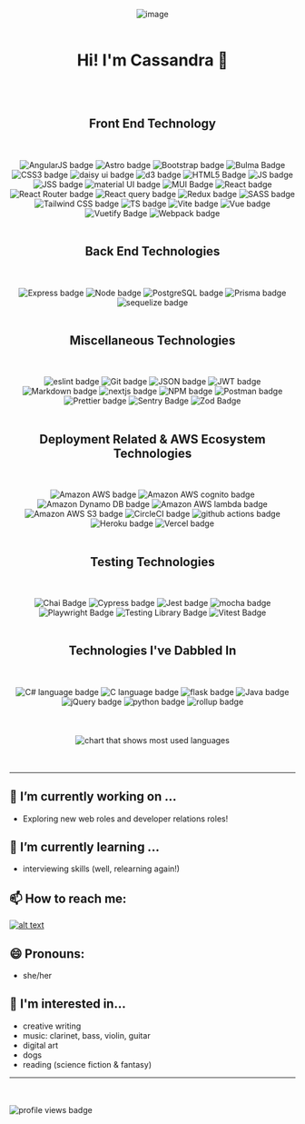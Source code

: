 <div align="center">
  
![image](https://i.imgur.com/14pIhci.png 'chibi illustration of me')
  <br/>
  <br/>
  <h1>Hi! I'm Cassandra 👋 </h1>
  <br/>
  <br/>

  <h2>Front End Technology</h2>
  <br/>
  <br/>
  <picture>
    <img alt="AngularJS badge" src="https://img.shields.io/badge/AngularJS-E23237?style=for-the-badge&logo=angularjs&logoColor=white">
  </picture>
  <picture>
    <img alt="Astro badge" src="https://img.shields.io/badge/Astro-0C1222?style=for-the-badge&logo=astro&logoColor=FDFDFE">
  </picture>
  <picture>
    <img alt="Bootstrap badge" src="https://img.shields.io/badge/Bootstrap-563D7C?style=for-the-badge&logo=bootstrap&logoColor=white">
  </picture>
  <picture>
    <img alt="Bulma Badge" src="https://img.shields.io/badge/Bulma-00D1B2?style=for-the-badge&logo=Bulma&logoColor=white">
  </picture>
  <picture>
    <img alt="CSS3 badge" src="https://img.shields.io/badge/CSS3-1572B6?style=for-the-badge&logo=css3&logoColor=white">
  </picture>
  <picture>
    <img alt="daisy ui badge" src="https://img.shields.io/badge/daisyui-5A0EF8?style=for-the-badge&logo=daisyui&logoColor=white">
  </picture>
  <picture>
    <img alt="d3 badge" src="https://img.shields.io/badge/d3.js-F9A03C?style=for-the-badge&logo=d3.js&logoColor=white">
  </picture>
  <picture>
    <img alt="HTML5 Badge" src="https://img.shields.io/badge/HTML5-E34F26?style=for-the-badge&logo=html5&logoColor=white">
  </picture>
  <picture>
    <img alt="JS badge" src="https://img.shields.io/badge/JavaScript-323330?style=for-the-badge&logo=javascript&logoColor=F7DF1E">
  </picture>  
  <picture>
    <img alt="JSS badge" src="https://img.shields.io/badge/JSS-F7DF1E?style=for-the-badge&logo=JSS&logoColor=white">
  </picture>
  <picture>
    <img alt="material UI badge" src="https://img.shields.io/badge/Material%20UI-007FFF?style=for-the-badge&logo=mui&logoColor=white">
  </picture>
  <picture>
    <img alt="MUI Badge" src="https://img.shields.io/badge/MUI-%230081CB.svg?style=for-the-badge&logo=mui&logoColor=white">
  </picture>
  <picture>
    <img alt="React badge" src="https://img.shields.io/badge/React-20232A?style=for-the-badge&logo=react&logoColor=61DAFB">
  </picture>
  <picture>
    <img alt="React Router badge" src="https://img.shields.io/badge/React_Router-CA4245?style=for-the-badge&logo=react-router&logoColor=white">
  </picture>
  <picture>
    <img alt="React query badge" src="https://img.shields.io/badge/React_Query-FF4154?style=for-the-badge&logo=React_Query&logoColor=white">
  </picture>
  <picture>
    <img alt="Redux badge" src="https://img.shields.io/badge/Redux-593D88?style=for-the-badge&logo=redux&logoColor=white">
  </picture>
  <picture>
    <img alt="SASS badge" src="https://img.shields.io/badge/Sass-CC6699?style=for-the-badge&logo=sass&logoColor=white">
  </picture>
  <picture>
    <img alt="Tailwind CSS badge" src="https://img.shields.io/badge/Tailwind_CSS-38B2AC?style=for-the-badge&logo=tailwind-css&logoColor=white">
  </picture>
  <picture>
    <img alt="TS badge" src="https://img.shields.io/badge/TypeScript-007ACC?style=for-the-badge&logo=typescript&logoColor=white">
  </picture>
  <picture>
    <img alt="Vite badge" src="https://img.shields.io/badge/Vite-B73BFE?style=for-the-badge&logo=vite&logoColor=FFD62E">
  </picture>
  <picture>
    <img alt="Vue badge" src="https://img.shields.io/badge/Vue.js-35495E?style=for-the-badge&logo=vuedotjs&logoColor=4FC08D">
  </picture>
  <picture>
    <img alt="Vuetify Badge" src="https://img.shields.io/badge/Vuetify-1867C0?style=for-the-badge&logo=vuetify&logoColor=white">
  </picture>
  <picture>
    <img alt="Webpack badge" src="https://img.shields.io/badge/Webpack-8DD6F9?style=for-the-badge&logo=Webpack&logoColor=white">
  </picture>

  <br/>
  <br/>
  <h2>Back End Technologies</h2>
  <br/>
  <br/>

  <picture>
    <img alt="Express badge" src="https://img.shields.io/badge/Express.js-000000?style=for-the-badge&logo=express&logoColor=white">
  </picture>
  <picture>
    <img alt="Node badge" src="https://img.shields.io/badge/Node.js-339933?style=for-the-badge&logo=nodedotjs&logoColor=white">
  </picture>
  <picture>
    <img alt="PostgreSQL badge" src="https://img.shields.io/badge/PostgreSQL-316192?style=for-the-badge&logo=postgresql&logoColor=white">
  </picture>
  <picture>
    <img alt="Prisma badge" src="https://img.shields.io/badge/Prisma-3982CE?style=for-the-badge&logo=Prisma&logoColor=white">
  </picture>
  <picture>
    <img alt="sequelize badge" src="https://img.shields.io/badge/Sequelize-52B0E7?style=for-the-badge&logo=Sequelize&logoColor=white">
  </picture>

  <br/>
  <br/>
  <h2>Miscellaneous Technologies</h2>
  <br/>
  <br/>
  <picture>
    <img alt="eslint badge" src="https://img.shields.io/badge/eslint-3A33D1?style=for-the-badge&logo=eslint&logoColor=white">
  </picture>
  <picture>
    <img alt="Git badge" src="https://img.shields.io/badge/GIT-E44C30?style=for-the-badge&logo=git&logoColor=white">
  </picture>
  <picture>
    <img alt="JSON badge" src="https://img.shields.io/badge/json-5E5C5C?style=for-the-badge&logo=json&logoColor=white">
  </picture>
  <picture>
    <img alt="JWT badge" src="https://img.shields.io/badge/JWT-000000?style=for-the-badge&logo=JSON%20web%20tokens&logoColor=white">
  </picture>
  <picture>
    <img alt="Markdown badge" src="https://img.shields.io/badge/Markdown-000000?style=for-the-badge&logo=markdown&logoColor=white">
  </picture>
    <picture>
    <img alt="nextjs badge" src="https://img.shields.io/badge/next.js-000000?style=for-the-badge&logo=nextdotjs&logoColor=white">
  </picture>
  <picture>
    <img alt="NPM badge" src="https://img.shields.io/badge/npm-CB3837?style=for-the-badge&logo=npm&logoColor=white">
  </picture>
  <picture>
    <img alt="Postman badge" src="https://img.shields.io/badge/Postman-FF6C37?style=for-the-badge&logo=Postman&logoColor=white">
  </picture>
  <picture>
    <img alt="Prettier badge" src="https://img.shields.io/badge/prettier-1A2C34?style=for-the-badge&logo=prettier&logoColor=F7BA3E">
  </picture>
  <picture>
    <img alt="Sentry Badge" src="https://img.shields.io/badge/sentry-%23362D59.svg?style=for-the-badge&logo=sentry&logoColor=white">
  </picture>
  <picture>
    <img alt="Zod Badge" src="https://img.shields.io/badge/zod-%233068b7.svg?style=for-the-badge&logo=zod&logoColor=white">
  </picture>

  <br/>
  <br/>
  <h2>Deployment Related & AWS Ecosystem Technologies</h2>
  <br/>
  <br/>

  <picture>
    <img alt="Amazon AWS badge" src="https://img.shields.io/badge/Amazon_AWS-FF9900?style=for-the-badge&logo=amazonaws&logoColor=white">
  </picture>
  <picture>
    <img alt="Amazon AWS cognito badge" src="https://img.shields.io/badge/Amazon_Cognito-FF9900?style=for-the-badge&logo=amazonaws&logoColor=white">
  </picture>
  <picture>
    <img alt="Amazon Dynamo DB badge" src="https://img.shields.io/badge/Amazon%20DynamoDB-4053D6?style=for-the-badge&logo=Amazon%20DynamoDB&logoColor=white">
  </picture>
  <picture>
    <img alt="Amazon AWS lambda badge" src="https://img.shields.io/badge/Amazon_Lambda-FF9900?style=for-the-badge&logo=amazonaws&logoColor=white">
  </picture>
  <picture>
    <img alt="Amazon AWS S3 badge" src="https://img.shields.io/badge/Amazon_S3-FF9900?style=for-the-badge&logo=amazonaws&logoColor=white">
  </picture>
  <picture>
    <img alt="CircleCI badge" src="https://img.shields.io/badge/circleci-343434?style=for-the-badge&logo=circleci&logoColor=white">
  </picture>
  <picture>
    <image alt="github actions badge" src="https://img.shields.io/badge/github%20actions-%232671E5.svg?style=for-the-badge&logo=githubactions&logoColor=white">
  </picture>
  <picture>
    <img alt="Heroku badge" src="https://img.shields.io/badge/Heroku-430098?style=for-the-badge&logo=heroku&logoColor=white">
  </picture>
  <picture>
    <img alt="Vercel badge" src="https://img.shields.io/badge/Vercel-000000?style=for-the-badge&logo=vercel&logoColor=white">
  </picture>

  <br/>
  <br/>
  <h2>Testing Technologies</h2>
  <br/>
  <br/>

  <picture>
    <img alt="Chai Badge" src="https://img.shields.io/badge/chai-A30701?style=for-the-badge&logo=chai&logoColor=white">
  </picture>
  <picture>
    <img alt="Cypress badge" src="https://img.shields.io/badge/Cypress-17202C?style=for-the-badge&logo=cypress&logoColor=white">
  </picture>
  <picture>
    <img alt="Jest badge" src="https://img.shields.io/badge/Jest-C21325?style=for-the-badge&logo=jest&logoColor=white">
  </picture>
  <picture>
    <img alt="mocha badge" src="https://img.shields.io/badge/Mocha-8D6748?style=for-the-badge&logo=Mocha&logoColor=white">
  </picture>
    <picture>
    <img alt="Playwright Badge" src="https://img.shields.io/badge/-playwright-%232EAD33?style=for-the-badge&logo=playwright&logoColor=white">
  </picture>
  <picture>
    <img alt="Testing Library Badge" src="https://img.shields.io/badge/-TestingLibrary-%23E33332?style=for-the-badge&logo=testing-library&logoColor=white">
  </picture>
  <picture>
    <img alt="Vitest Badge" src="https://img.shields.io/badge/-Vitest-252529?style=for-the-badge&logo=vitest&logoColor=FCC72B">
  </picture>

  
  <br/>
  <br/>
  <h2>Technologies I've Dabbled In</h2>
  <br/>
  <br/>
  <picture>
    <img alt="C# language badge" src="https://img.shields.io/badge/C%23-239120?style=for-the-badge&logo=c-sharp&logoColor=white">
  </picture>
  <picture>
    <img alt="C language badge" src="https://img.shields.io/badge/C-00599C?style=for-the-badge&logo=c&logoColor=white">
  </picture>
  <picture>
    <img alt="flask badge" src="https://img.shields.io/badge/flask-%23000.svg?style=for-the-badge&logo=flask&logoColor=white">
  </picture>
  <picture>
    <img alt="Java badge" src="https://img.shields.io/badge/Java-ED8B00?style=for-the-badge&logo=java&logoColor=white">
  </picture>
  <picture>
    <img alt="jQuery badge" src="https://img.shields.io/badge/jquery-%230769AD.svg?style=for-the-badge&logo=jquery&logoColor=white">
  </picture>
  <picture>
    <img alt="python badge" src="https://img.shields.io/badge/python-3670A0?style=for-the-badge&logo=python&logoColor=ffdd54">
  </picture>
  <picture>
    <img alt="rollup badge" src="https://img.shields.io/badge/RollupJS-ef3335?style=for-the-badge&logo=rollup.js&logoColor=white">
  </picture>
  
  <br/>
  <br/>
  <br/>
  <br/>
  <div>
    <picture>
      <img alt="chart that shows most used languages" src="https://github-readme-stats.vercel.app/api/top-langs/?username=cassandraGoose&layout=donut&theme=transparent" />
    </picture>
  </div>
</div>

<br/>
<br/>

---

## 🔭 I’m currently working on ...
  - Exploring new web roles and developer relations roles!

## 🌱 I’m currently learning ...  
  - interviewing skills (well, relearning again!)

## 📫 How to reach me: 
[![alt text][image]][hyperlink]


[hyperlink]: https://www.linkedin.com/in/cassandra-rt/
[image]:
https://img.shields.io/badge/LinkedIn-0077B5?style=for-the-badge&logo=linkedin&logoColor=white
(tooltip)

## 😄 Pronouns: 
  - she/her

## 🤔 I'm interested in...
  - creative writing
  - music: clarinet, bass, violin, guitar
  - digital art
  - dogs
  - reading (science fiction & fantasy)

---

<br/>
<br/>
<picture>
  <img alt="profile views badge" src="https://komarev.com/ghpvc/?username=cassandraGoose&style=flat-square&color=dc143c">
</picture>

